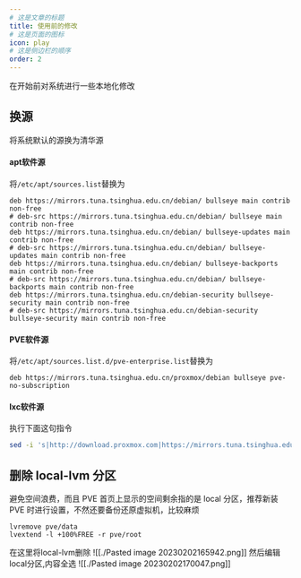 ```yaml
---
# 这是文章的标题
title: 使用前的修改
# 这是页面的图标
icon: play
# 这是侧边栏的顺序
order: 2
---
```

在开始前对系统进行一些本地化修改
## 换源
将系统默认的源换为清华源
#### apt软件源
将`/etc/apt/sources.list`替换为
```
deb https://mirrors.tuna.tsinghua.edu.cn/debian/ bullseye main contrib non-free
# deb-src https://mirrors.tuna.tsinghua.edu.cn/debian/ bullseye main contrib non-free
deb https://mirrors.tuna.tsinghua.edu.cn/debian/ bullseye-updates main contrib non-free
# deb-src https://mirrors.tuna.tsinghua.edu.cn/debian/ bullseye-updates main contrib non-free
deb https://mirrors.tuna.tsinghua.edu.cn/debian/ bullseye-backports main contrib non-free
# deb-src https://mirrors.tuna.tsinghua.edu.cn/debian/ bullseye-backports main contrib non-free
deb https://mirrors.tuna.tsinghua.edu.cn/debian-security bullseye-security main contrib non-free 
# deb-src https://mirrors.tuna.tsinghua.edu.cn/debian-security bullseye-security main contrib non-free
```
#### PVE软件源
将`/etc/apt/sources.list.d/pve-enterprise.list`替换为
```
deb https://mirrors.tuna.tsinghua.edu.cn/proxmox/debian bullseye pve-no-subscription
```
#### lxc软件源
执行下面这句指令
```bash
sed -i 's|http://download.proxmox.com|https://mirrors.tuna.tsinghua.edu.cn/proxmox|g' /usr/share/perl5/PVE/APLInfo.pm
```
## 删除 local-lvm 分区
避免空间浪费，而且 PVE 首页上显示的空间剩余指的是 local 分区，推荐新装 PVE 时进行设置，不然还要备份还原虚拟机，比较麻烦
```
lvremove pve/data  
lvextend -l +100%FREE -r pve/root
```
在这里将local-lvm删除
![[./Pasted image 20230202165942.png]]
然后编辑local分区,内容全选
![[./Pasted image 20230202170047.png]]
